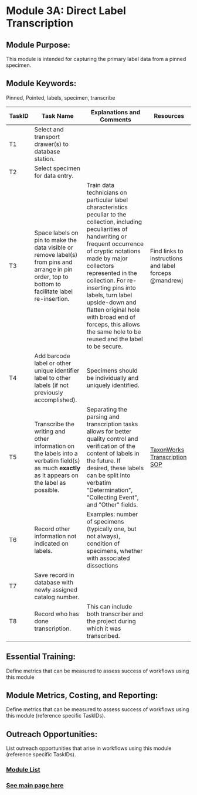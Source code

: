# Module 3A: Direct Label Transcription

## Module Purpose: 
This module is intended for capturing the primary label data from a pinned specimen. 

## Module Keywords: 
Pinned, Pointed, labels, specimen, transcribe


| TaskID | Task Name | Explanations and Comments | Resources |
|--------|-----------|---------------------------|-----------|
|T1| Select and transport drawer(s) to database station.|||
|T2|Select specimen for data entry.|||
|T3|Space labels on pin to make the data visible or remove label(s) from pins and arrange in pin order, top to bottom to facilitate label re-insertion.|Train data technicians on particular label characteristics peculiar to the collection, including peculiarities of handwriting or frequent occurrence of cryptic notations made by major collectors represented in the collection. For re-inserting pins into labels, turn label upside-down and flatten original hole with broad end of forceps, this allows the same hole to be reused and the label to be secure.|Find links to instructions and label forceps @mandrewj |
|T4|Add barcode label or other unique identifier label to other labels (if not previously accomplished).|Specimens should be individually and uniquely identified.||
|T5|Transcribe the writing and other information on the labels into a verbatim field(s) as much **exactly** as it appears on the label as possible.|Separating the parsing and transcription tasks allows for better quality control and verification of the content of labels in the future. If desired, these labels can be split into verbatim "Determination", "Collecting Event", and "Other" fields.|[TaxonWorks Transcription SOP](https://docs.google.com/document/d/1uiBeJCI5rb920o3qjYgHzTlDZPSL9_PjPoVpIOhGBI0/edit?usp=sharing)|
|T6|Record other information not indicated on labels.|Examples: number of specimens (typically one, but not always), condition of specimens, whether with associated dissections||
|T7|Save record in database with newly assigned catalog number.|||
|T8|Record who has done transcription.|This can include both transcriber and the project during which it was transcribed.||

## Essential Training: 
Define metrics that can be measured to assess success of workflows using this module

## Module Metrics, Costing, and Reporting: 
Define metrics that can be measured to assess success of workflows using this module (reference specific TaskIDs).

## Outreach Opportunities: 
List outreach opportunities that arise in workflows using this module (reference specific TaskIDs).

### [Module List](https://entcollnet.github.io/BugFlow/modules/)
### [See main page here](https://entcollnet.github.io/BugFlow/)
